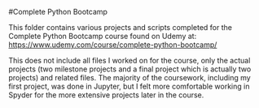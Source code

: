#Complete Python Bootcamp

This folder contains various projects and scripts completed for the Complete Python Bootcamp course found on Udemy at: https://www.udemy.com/course/complete-python-bootcamp/

This does not include all files I worked on for the course, only the actual projects (two milestone projects and a final project which is actually two projects) and related files. The majority of the coursework, including my first project, was done in Jupyter, but I felt more comfortable working in Spyder for the more extensive projects later in the course.